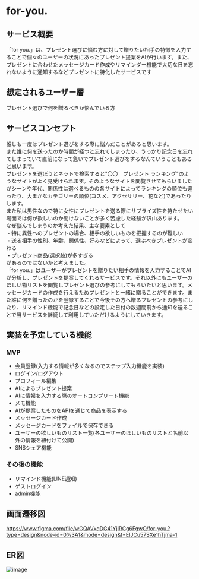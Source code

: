 # for-you.
  
## サービス概要  
  
「for you.」は、プレゼント選びに悩む方に対して贈りたい相手の特徴を入力することで個々のユーザーの状況にあったプレゼント提案をAIが行います。また、プレゼントに合わせたメッセージカード作成やリマインダー機能で大切な日を忘れないように通知するなどプレゼントに特化したサービスです  
  
  
## 想定されるユーザー層  
  
プレゼント選びで何を贈るべきか悩んでいる方  
  
  
## サービスコンセプト  
  
誰しも一度はプレゼント選びをする際に悩んだことがあると思います。  
また誰に何を送ったのか時間が経つと忘れてしまったり、うっかり記念日を忘れてしまっていて直前になって急いでプレゼント選びをするなんていうこともあると思います。  
プレゼントを選ぼうとネットで検索すると"〇〇　プレゼント ランキング"のようなサイトがよく見受けられます。そのようなサイトを閲覧させてもらいましたがシーンや年代、関係性は選べるものの各サイトによってランキングの順位も違ったり、大まかなカテゴリーの順位(コスメ、アクセサリー、花など)であったりします。  
また私は男性なので特に女性にプレゼントを送る際にサプライズ性を持たせたい場面では何が欲しいのか聞けないことが多く苦慮した経験が沢山あります。  
なぜ悩んでしまうのか考えた結果、主な要素として  
・特に異性へのプレゼントの場合、相手の欲しいものを把握するのが難しい  
・送る相手の性別、年齢、関係性、好みなどによって、選ぶべきプレゼントが変わる  
・プレゼント商品(選択肢)が多すぎる  
があるのではないかと考えました。  
「for you.」はユーザーがプレゼントを贈りたい相手の情報を入力することでAIが分析し、プレゼントを提案してくれるサービスです。それ以外にもユーザーのほしい物リストを閲覧しプレゼント選びの参考にしてもらいたいと思います。メッセージカードの作成を行えるためプレゼントと一緒に贈ることができます。また誰に何を贈ったのかを登録することで今後その方へ贈るプレゼントの参考にしたり、リマインド機能で記念日などの設定した日付の数週間前から通知を送ることで当サービスを継続して利用していただけるようにしていきます。   
   
   
## 実装を予定している機能  
### MVP  
* 会員登録(入力する情報が多くなるのでステップ入力機能を実装)  
* ログイン/ログアウト  
* プロフィール編集  
* AIによるプレゼント提案  
* AIに情報を入力する際のオートコンプリート機能  
* メモ機能  
* AIが提案したものをAPIを通じて商品を表示する  
* メッセージカード作成
* メッセージカードをファイルで保存できる  
* ユーザーの欲しいものリスト一覧(各ユーザーのほしいものリストと名前以外の情報を紐付けて公開)  
* SNSシェア機能  
  
  
### その後の機能  
* リマインド機能(LINE通知)  
* ゲストログイン  
* admin機能  

## 画面遷移図  
  
https://www.figma.com/file/wGQAVxqDG41YjIRCg6FgwO/for-you.?type=design&node-id=0%3A1&mode=design&t=EIJCu57SXe1hTjma-1  
  
## ER図
  
![image](https://github.com/yusuke-hada/for-you./assets/128974750/3be59109-230a-4042-a280-db878e9162ca)  


